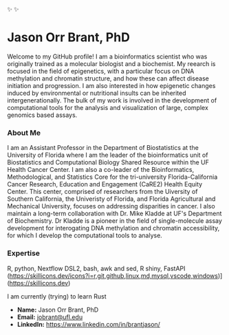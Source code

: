 ✨                  ✨
# Jason Orr Brant, PhD 
Welcome to my GitHub profile! I am a bioinformatics scientist who was originally trained as a molecular biologist and a biochemist. My reearch is focused in the field of epigenetics, with a particular focus on DNA methylation and chromatin structure, and how these can affect disease initiation and progression. I am also interested in how epigenetic changes induced by environmental or nutritional insults can be inherited intergenerationally. The bulk of my work is involved in the development of computational tools for the analysis and visualization of large, complex genomics based assays. 


### About Me

I am an Assistant Professor in the Department of Biostatistics at the University of Florida where I am the leader of the bioinformatics unit of Biostatistics and Computational Biology Shared Resource within the UF Health Cancer Center. I am also a co-leader of the Bioinformatics, Methodological, and Statistics Core for the tri-university Florida-California Cancer Research, Education and Engagement (CaRE2) Health Equity Center. This center, comprised of researchers from the Uiversity of Southern California, the Univeristy of Florida, and Florida Agricultural and Mechanical University, focuses on addressing disparities in cancer.  I also maintain a long-term collaboration with Dr. Mike Kladde at UF's Department of Biochemistry. Dr Kladde is a pioneer in the field of single-molecule assay development for interogating DNA methylation and chromatin accessibility, for which I develop the computational tools to analyse.

### Expertise
R, python, Nextflow DSL2, bash, awk and sed, R shiny, FastAPI
(https://skillicons.dev/icons?i=r,git,github,linux,md,mysql,vscode,windows)](https://skillicons.dev)

I am currently (trying) to learn Rust

- **Name:** Jason Orr Brant, PhD
- **Email:** jobrant@ufl.edu
- **LinkedIn:** https://www.linkedin.com/in/brantjason/



